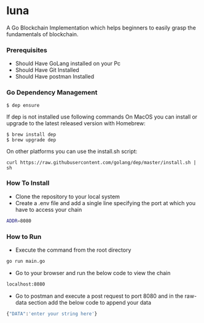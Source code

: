 # luna
A Go Blockchain Implementation which helps beginners to easily grasp the fundamentals of blockchain.

### Prerequisites

- Should Have GoLang installed on your Pc
- Should Have Git Installed
- Should Have postman Installed

### Go Dependency Management
```
$ dep ensure
```
If dep is not installed use following commands
On MacOS you can install or upgrade to the latest released version with Homebrew:
```
$ brew install dep
$ brew upgrade dep
```
On other platforms you can use the install.sh script:
```
curl https://raw.githubusercontent.com/golang/dep/master/install.sh | sh
```

### How To Install

- Clone the repository to your local system
- Create a .env file and add a single line specifying the port at which you have to access your chain

```sh
ADDR=8080
```
### How to Run

- Execute the command from the root directory
```sh
go run main.go
```
- Go to your browser and run the below code to view the chain
```sh
localhost:8080
```
- Go to postman and execute a post request to port 8080 and in the raw-data section add the below code to append your data

```sh
{"DATA":'enter your string here'}
```

